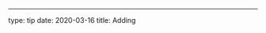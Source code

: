 ---
type: tip
date: 2020-03-16
title: Adding <script> Tag
subtitle: Get help when adding the script element.
technologies: []
topics: [html]
author: er
seealso:
- title: Using code editor
  href: https://www.jetbrains.com/help/webstorm/using-code-editor.html
thumbnail: ./thumbnail.png
cardThumbnail: ./card.png
animatedGif:
  file: ./tip.gif
  width: 600
  height: 300
leadin: |
  Drag the script file to your HTML code and drop it there to quickly add the `<script>` tag.
  
